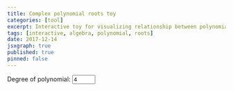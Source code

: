 ```yaml
---
title: Complex polynomial roots toy
categories: [tool]
excerpt: Interactive toy for visualizing relationship between polynomial roots and coefficients
tags: [interactive, algebra, polynomial, roots]
date: 2017-12-14
jsxgraph: true
published: true
pinned: false
---
```


<!------------------------------------------------------------>

<style>
.mybox {
width: 300px;
height: 300px;
margin-bottom: 1em;
display: inline-block;
}

.myDegInput {
width: 4em;
}

.myLabel {
display: inline-block;
}
</style>

<form>
<label for="degView" class="myLabel">Degree of polynomial:</label>
<input type="number" name="degView" id="degView" class="myDegInput" min="1" max="7" step="1" value="4">
</form>

<div id="coeffbox" class="jxgbox mybox" style="">
</div>
<div id="rootbox" class="jxgbox mybox" style="">
</div>

<!------------------------------------------------------------>
<!-- CODE -->

<script type="text/javascript" src="{{ site.url }}/assets/js/fraction.min.js"></script>
<script type="text/javascript" src="{{ site.url }}/assets/js/complex.min.js"></script>
<script type="text/javascript" src="{{ site.url }}/assets/js/quaternion.min.js"></script>
<script type="text/javascript" src="{{ site.url }}/assets/js/polynomial.min.js"></script>

<script type="text/javascript" src="{{ site.url }}/assets/js/poly-root-toy.js"></script>

<script type="text/javascript">
  var controller = new PolyRootController("rootbox","coeffbox", "degView");
</script>
